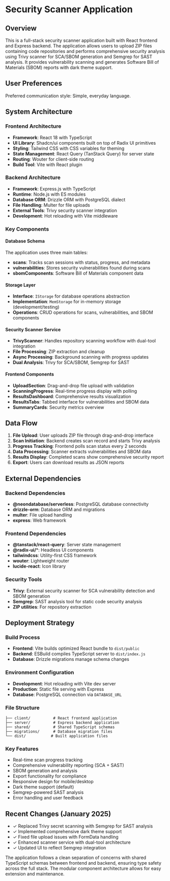 # Security Scanner Application

## Overview

This is a full-stack security scanner application built with React frontend and Express backend. The application allows users to upload ZIP files containing code repositories and performs comprehensive security analysis using Trivy scanner for SCA/SBOM generation and Semgrep for SAST analysis. It provides vulnerability scanning and generates Software Bill of Materials (SBOM) reports with dark theme support.

## User Preferences

Preferred communication style: Simple, everyday language.

## System Architecture

### Frontend Architecture
- **Framework**: React 18 with TypeScript
- **UI Library**: Shadcn/ui components built on top of Radix UI primitives
- **Styling**: Tailwind CSS with CSS variables for theming
- **State Management**: React Query (TanStack Query) for server state
- **Routing**: Wouter for client-side routing
- **Build Tool**: Vite with React plugin

### Backend Architecture
- **Framework**: Express.js with TypeScript
- **Runtime**: Node.js with ES modules
- **Database ORM**: Drizzle ORM with PostgreSQL dialect
- **File Handling**: Multer for file uploads
- **External Tools**: Trivy security scanner integration
- **Development**: Hot reloading with Vite middleware

### Key Components

#### Database Schema
The application uses three main tables:
- **scans**: Tracks scan sessions with status, progress, and metadata
- **vulnerabilities**: Stores security vulnerabilities found during scans
- **sbomComponents**: Software Bill of Materials component data

#### Storage Layer
- **Interface**: `IStorage` for database operations abstraction
- **Implementation**: `MemStorage` for in-memory storage (development/testing)
- **Operations**: CRUD operations for scans, vulnerabilities, and SBOM components

#### Security Scanner Service
- **TrivyScanner**: Handles repository scanning workflow with dual-tool integration
- **File Processing**: ZIP extraction and cleanup
- **Async Processing**: Background scanning with progress updates
- **Dual Analysis**: Trivy for SCA/SBOM, Semgrep for SAST

#### Frontend Components
- **UploadSection**: Drag-and-drop file upload with validation
- **ScanningProgress**: Real-time progress display with polling
- **ResultsDashboard**: Comprehensive results visualization
- **ResultsTabs**: Tabbed interface for vulnerabilities and SBOM data
- **SummaryCards**: Security metrics overview

## Data Flow

1. **File Upload**: User uploads ZIP file through drag-and-drop interface
2. **Scan Initiation**: Backend creates scan record and starts Trivy analysis
3. **Progress Tracking**: Frontend polls scan status every 2 seconds
4. **Data Processing**: Scanner extracts vulnerabilities and SBOM data
5. **Results Display**: Completed scans show comprehensive security report
6. **Export**: Users can download results as JSON reports

## External Dependencies

### Backend Dependencies
- **@neondatabase/serverless**: PostgreSQL database connectivity
- **drizzle-orm**: Database ORM and migrations
- **multer**: File upload handling
- **express**: Web framework

### Frontend Dependencies
- **@tanstack/react-query**: Server state management
- **@radix-ui/***: Headless UI components
- **tailwindcss**: Utility-first CSS framework
- **wouter**: Lightweight router
- **lucide-react**: Icon library

### Security Tools
- **Trivy**: External security scanner for SCA vulnerability detection and SBOM generation
- **Semgrep**: SAST analysis tool for static code security analysis
- **ZIP utilities**: For repository extraction

## Deployment Strategy

### Build Process
- **Frontend**: Vite builds optimized React bundle to `dist/public`
- **Backend**: ESBuild compiles TypeScript server to `dist/index.js`
- **Database**: Drizzle migrations manage schema changes

### Environment Configuration
- **Development**: Hot reloading with Vite dev server
- **Production**: Static file serving with Express
- **Database**: PostgreSQL connection via `DATABASE_URL`

### File Structure
```
├── client/          # React frontend application
├── server/          # Express backend application  
├── shared/          # Shared TypeScript schemas
├── migrations/      # Database migration files
└── dist/           # Built application files
```

### Key Features
- Real-time scan progress tracking
- Comprehensive vulnerability reporting (SCA + SAST)
- SBOM generation and analysis
- Export functionality for compliance
- Responsive design for mobile/desktop
- Dark theme support (default)
- Semgrep-powered SAST analysis
- Error handling and user feedback

## Recent Changes (January 2025)
- ✓ Replaced Trivy secret scanning with Semgrep for SAST analysis
- ✓ Implemented comprehensive dark theme support
- ✓ Fixed file upload issues with FormData handling
- ✓ Enhanced scanner service with dual-tool architecture
- ✓ Updated UI to reflect Semgrep integration

The application follows a clean separation of concerns with shared TypeScript schemas between frontend and backend, ensuring type safety across the full stack. The modular component architecture allows for easy extension and maintenance.